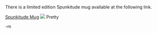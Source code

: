 There is a limited edition Spunkitude mug available at the following link.

<a href="http://www.cafepress.com/fogus.42427211">Spunkitude Mug</a>
<img src="http://prodtn.cafepress.com/nocache/1/42427211_F_tn.jpg" />
Pretty

-m